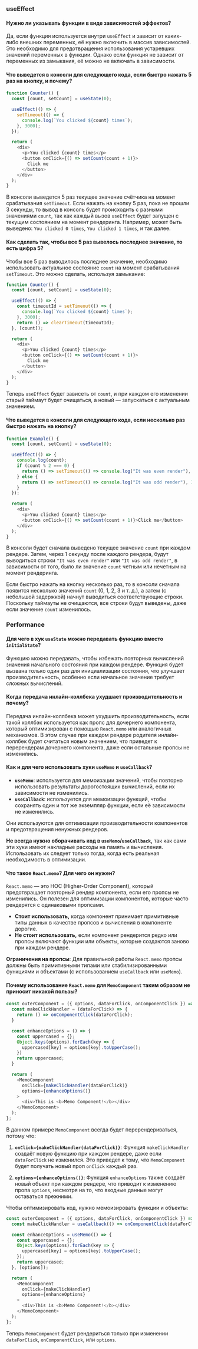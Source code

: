 ### useEffect

#### Нужно ли указывать функции в виде зависимостей эффектов?

Да, если функция используется внутри `useEffect` и зависит от каких-либо внешних переменных, её нужно включить в массив зависимостей. Это необходимо для предотвращения использования устаревших значений переменных в функции. Однако если функция не зависит от переменных из замыкания, её можно не включать в зависимости.

#### Что выведется в консоли для следующего кода, если быстро нажать 5 раз на кнопку, и почему?

```javascript
function Counter() {
  const [count, setCount] = useState(0);

  useEffect(() => {
    setTimeout(() => {
      console.log(`You clicked ${count} times`);
    }, 3000);
  });

  return (
    <div>
      <p>You clicked {count} times</p>
      <button onClick={() => setCount(count + 1)}>
        Click me
      </button>
    </div>
  );
}
```

В консоли выведется 5 раз текущее значение счётчика на момент срабатывания `setTimeout`. Если нажать на кнопку 5 раз, пока не прошли 3 секунды, то вывод в консоль будет происходить с разными значениями `count`, так как каждый вызов `useEffect` будет запущен с текущим состоянием на момент рендеринга. Например, может быть выведено: `You clicked 0 times`, `You clicked 1 times`, и так далее.

#### Как сделать так, чтобы все 5 раз вывелось последнее значение, то есть цифра 5?

Чтобы все 5 раз выводилось последнее значение, необходимо использовать актуальное состояние `count` на момент срабатывания `setTimeout`. Это можно сделать, используя замыкание:

```javascript
function Counter() {
  const [count, setCount] = useState(0);

  useEffect(() => {
    const timeoutId = setTimeout(() => {
      console.log(`You clicked ${count} times`);
    }, 3000);
    return () => clearTimeout(timeoutId);
  }, [count]);

  return (
    <div>
      <p>You clicked {count} times</p>
      <button onClick={() => setCount(count + 1)}>
        Click me
      </button>
    </div>
  );
}
```

Теперь `useEffect` будет зависеть от `count`, и при каждом его изменении старый таймаут будет очищаться, а новый — запускаться с актуальным значением.

#### Что выведется в консоли для следующего кода, если несколько раз быстро нажать на кнопку?

```javascript
function Example() {
  const [count, setCount] = useState(0);

  useEffect(() => {
    console.log(count);
    if (count % 2 === 0) {
      return () => setTimeout(() => console.log("It was even render"), 1000);
    } else {
      return () => setTimeout(() => console.log("It was odd render"), 1000);
    }
  });

  return (
    <div>
      <p>You clicked {count} times</p>
      <button onClick={() => setCount(count + 1)}>Click me</button>
    </div>
  );
}
```

В консоли будет сначала выведено текущее значение `count` при каждом рендере. Затем, через 1 секунду после каждого рендера, будут выводиться строки `"It was even render"` или `"It was odd render"`, в зависимости от того, было ли значение `count` четным или нечетным на момент рендеринга.

Если быстро нажать на кнопку несколько раз, то в консоли сначала появится несколько значений `count` (0, 1, 2, 3 и т. д.), а затем (с небольшой задержкой) начнут выводиться соответствующие строки. Поскольку таймауты не очищаются, все строки будут выведены, даже если значение `count` изменилось.

### Performance

#### Для чего в хук `useState` можно передавать функцию вместо `initialState`?

Функцию можно передавать, чтобы избежать повторных вычислений значения начального состояния при каждом рендере. Функция будет вызвана только один раз для инициализации состояния, что улучшает производительность, особенно если начальное значение требует сложных вычислений.

#### Когда передача инлайн-коллбека ухудшает производительность и почему?

Передача инлайн-коллбека может ухудшить производительность, если такой коллбэк используется как пропс для дочернего компонента, который оптимизирован с помощью `React.memo` или аналогичных механизмов. В этом случае при каждом рендере родителя инлайн-коллбек будет считаться новым значением, что приведет к перерендерам дочернего компонента, даже если остальные пропсы не изменились.

#### Как и для чего использовать хуки `useMemo` и `useCallback`?

- **`useMemo`**: используется для мемоизации значений, чтобы повторно использовать результаты дорогостоящих вычислений, если их зависимости не изменились.
- **`useCallback`**: используется для мемоизации функций, чтобы сохранять один и тот же экземпляр функции, если её зависимости не изменились.

Они используются для оптимизации производительности компонентов и предотвращения ненужных рендеров.

**Не всегда нужно оборачивать код в `useMemo`/`useCallback`,** так как сами эти хуки имеют накладные расходы на память и вычисления. Использовать их следует только тогда, когда есть реальная необходимость в оптимизации.

#### Что такое `React.memo`? Для чего он нужен?

`React.memo` — это HOC (Higher-Order Component), который предотвращает повторный рендер компонента, если его пропсы не изменились. Он полезен для оптимизации компонентов, которые часто рендерятся с одинаковыми пропсами.

- **Стоит использовать,** когда компонент принимает примитивные типы данных в качестве пропсов и вычисления в компоненте дорогие.
- **Не стоит использовать,** если компонент рендерится редко или пропсы включают функции или объекты, которые создаются заново при каждом рендере.

**Ограничения на пропсы**: Для правильной работы `React.memo` пропсы должны быть примитивными типами или стабилизированными функциями и объектами (с использованием `useCallback` или `useMemo`).

#### Почему использование `React.memo` для `MemoComponent` таким образом не приносит никакой пользы?

```javascript
const outerComponent = ({ options, dataForClick, onComponentClick }) => {
  const makeClickHandler = (dataForClick) => {
    return () => onComponentClick(dataForClick);
  }

  const enhanceOptions = () => {
    const uppercased = {};
    Object.keys(options).forEach(key => {
      uppercased[key] = options[key].toUpperCase();
    })
    return uppercased;
  }

  return (
    <MemoComponent
      onClick={makeClickHandler(dataForClick)}
      options={enhanceOptions()}
    >
      <div>This is <b>Memo Component!</b></div>
    </MemoComponent>
  );
};
```

В данном примере `MemoComponent` всегда будет перерендериваться, потому что:

1. **`onClick={makeClickHandler(dataForClick)}`**: Функция `makeClickHandler` создаёт новую функцию при каждом рендере, даже если `dataForClick` не изменился. Это приведет к тому, что `MemoComponent` будет получать новый проп `onClick` каждый раз.
   
2. **`options={enhanceOptions()}`**: Функция `enhanceOptions` также создаёт новый объект при каждом рендере, что приводит к изменению пропа `options`, несмотря на то, что входные данные могут оставаться прежними.

Чтобы оптимизировать код, нужно мемоизировать функции и объекты:

```javascript
const outerComponent = ({ options, dataForClick, onComponentClick }) => {
  const makeClickHandler = useCallback(() => onComponentClick(dataForClick), [onComponentClick, dataForClick]);

  const enhanceOptions = useMemo(() => {
    const uppercased = {};
    Object.keys(options).forEach(key => {
      uppercased[key] = options[key].toUpperCase();
    });
    return uppercased;
  }, [options]);

  return (
    <MemoComponent
      onClick={makeClickHandler}
      options={enhanceOptions}
    >
      <div>This is <b>Memo Component!</b></div>
    </MemoComponent>
  );
};
```

Теперь `MemoComponent` будет рендериться только при изменении `dataForClick`, `onComponentClick`, или `options`.